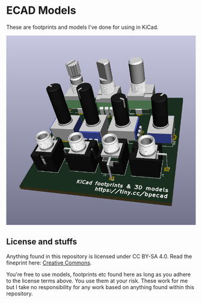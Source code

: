 # ECAD Models

These are footprints and models I've done for using in KiCad.

![Image of 3D models](./png/KiCad.png "KiCad models")


## License and stuffs

Anything found in this repository is licensed under CC BY-SA 4.0. Read the fineprint here: [Creative Commons](https://creativecommons.org/licenses/by-sa/4.0/).

You're free to use models, footprints etc found here as long as you adhere to the license terms above. You use them at your risk. These work for me but I take no responsibility for any work based on anything found within this repository.
